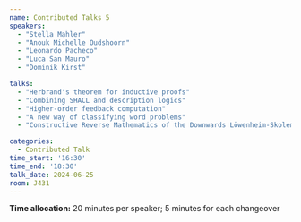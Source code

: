 ```yaml
---
name: Contributed Talks 5
speakers: 
  - "Stella Mahler"
  - "Anouk Michelle Oudshoorn"
  - "Leonardo Pacheco"
  - "Luca San Mauro"
  - "Dominik Kirst"

talks: 
  - "Herbrand's theorem for inductive proofs"
  - "Combining SHACL and description logics"
  - "Higher-order feedback computation"
  - "A new way of classifying word problems"
  - "Constructive Reverse Mathematics of the Downwards Löwenheim-Skolem Theorem"

categories:
  - Contributed Talk
time_start: '16:30'
time_end: '18:30'
talk_date: 2024-06-25
room: J431
---
```

**Time allocation:** 20 minutes per speaker; 5 minutes for each changeover
